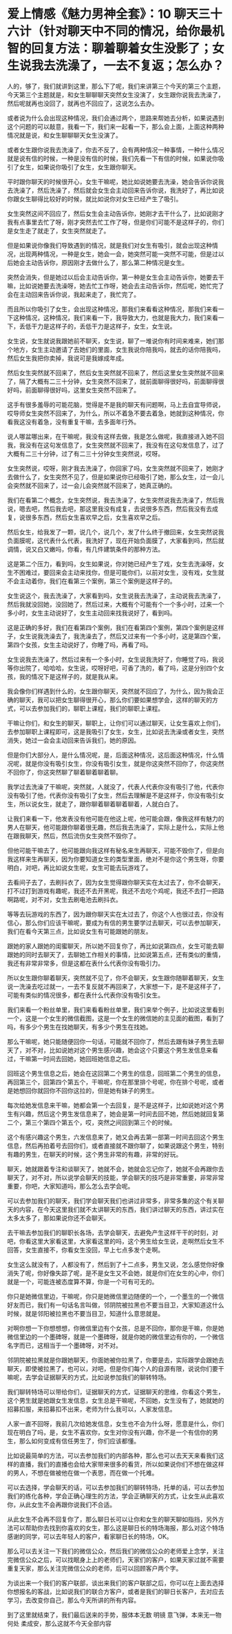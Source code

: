 # 爱上情感《魅力男神全套》：10 聊天三十六计（针对聊天中不同的情况，给你最机智的回复方法：聊着聊着女生没影了；女生说我去洗澡了，一去不复返；怎么办？

人的，够了，我们就讲到这里，那么下了呢，我们来讲第三个今天的第三个主题，今天第三个主题就是，和女生聊聊聊天突然女生没演了，女生跟你说我去洗澡了，然后呢就再也没回了，就再也不回应了，这说怎么去办。

或者说为什么会出现这种情况，我们会通过两个，思路来帮她去分析，如果说遇到这个问题的可以敲意，我看一下，我们来一起看一下，那么会上面，上面这种两种情况就是说，和女生聊聊聊天女生没演了。

或者女生跟你说我去洗澡了，你去不反了，会有两种情况一种事情，一种什么情况就是说有信的时候，一种是没有信的时候，我们先看一下有信的时候，如果说你吸引了女生，如果说你吸引了女生，女生跟你聊天。

平时跟你聊天的时候很开心，女生干嘛呢，她比如说她要去洗澡，她会告诉你说我去洗澡了，然后洗澡了，然后就会女生会主动回来告诉你说，我洗好了，再比如说你跟女生聊得比较好的时候，就比如说你对女生已经产生了吸引。

女生突然这间不回应了，然后女生会主动告诉你，她刚才去干什么了，比如说刚才我有点事里去忙了呀，刚才突然去忙工作了呀，但是你们可能不是这样子的，你们是女生走了就走了，女生突然就走了。

但是如果说你像我们导致遇到的情况，就是我们对女生有吸引，就会出现这种情况，出现两种情况，一种是女生，她会一会，她突然可能一突然不可能，但是过以后她会主动告诉你，原因刚才去做什么了，那么第二种情况是女生。

突然会消失，但是她过以后会主动告诉你，第一种是女生会主动告诉你，她要去干嘛，比如说她要去洗澡呀，她去忙工作呀，她会去主动告诉你，然后呢，她忙完了会在主动回来告诉你说，我起来走了，我忙完了。

而且所以你吸引了女生，会出现这种情况，那我们来看看这种情况，那我们来看一下这种情况，这种情况，我们来看一下，我导致大力，也就是我大力，我们来看一下，丢低干力是这样子的，丢低干力是这样子，女生，女生说。

女生说，女生就说我跟她前不聊天，女生说，聊了一堆说你有时间来难来，她们那个地方，女生主动邀请了去她们的里面，女生我说你陪我吗，就去的话你陪我吗，然后女生我把你卖掉，我说可是我嫁成年成。

然后女生突然就不回来了，然后女生突然就不回来了，然后这里女生突然就不回来了，隔了大概有二三十分钟，女生突然不回来了，就前面聊得很好吗，前面聊得很好吗，前面聊得很好吗，这里女生突然不回来了。

这手有很多羞辱的可能花脑，觉得是不是我的聊天有问题啊，马上去自宜导师说，哎导师女生突然不回来了，为什么，所以不着急不要去着急，她就到这种情况，你看我这没有着急，没有重复干嘛，去多面年行外。

说人哪盆哪出来，在干嘛呢，我没有这样去做，我是怎么做呢，我直接进入她不回我，我没有在这句发信息了，女生突然就不回来了，我没有在这句发信息了，过了大概有二三十分钟，过了有二三十分钟女生突然说，哎呀。

女生突然说，哎呀，刚才我去洗澡了，你回家了吗，女生突然就不回来了，她刚才去做什么了，女生突然不见了，但是如果说你已经吸引了她，那么女生，过一会儿会突然就不回来了，过一会儿会突然就不回来了，她真正确的。

我们在看第二个概念，女生突然说，我去洗澡了，女生突然说我去洗澡了，然后我说，嗯去吧，然后我去吧，那这里我没有成复，去说很多东西，然后我没有去成复，说很多东西，然后女生喜欢早之后，女生喜欢早之后。

然后女生，给我发了一颗，说几个，说几个，发了什么终于撤回来，女生突然说我负面膜呢，这代表什么代表，我洗好了，现在开始负面膜了，大家看到吗，然后就调情，说又白又嫩吗，你看，有几件建筑条件的那种方法。

这是第二个压力，看到吗，女生如果说，你对她已经产生了戏，女生去洗澡呀，女生不困难过，要回来会主动来找你，但是可能你们，以前对女生，没有戏，女生就不会主动着你，我们在看第三个案例，第三个案例是这样子的。

女生说这个，我去洗澡了，大家看到吗，女生说我去洗澡了，主动说我去洗澡了，然后我就没回她，没回她了，然后过来，大概有个可能有个一个多小时，过来一个多小时，女生主动说好了，女生主动回来找我说好了，看到吗。

这是正确的多好，我们在看第四个案例，我们在看第四个案例，第四个案例是这样子，女生说我洗澡去了，我洗澡去了，然后又过来有一个多小时，这是第四个案，第四个女孩，女生主动说好了，你睡了吗，再看了吗。

女生说我去洗澡了，然后过来有一个多小时，女生说我洗好了，你睡觉了吗，我说等你出院了，哈哈哈，女生说，哎呀好吧，可香了洗的，看了吗，这是分别四个女孩，我的情况下是这样子的，就是我从来。

我会像你们样遇到什么的，女生跟你聊天，突然就不回应了，为什么，因为我会正确的聊天，我可以把女生聊得很开心，那么你们要如果想学会，这样的聊天的方式，可以去参加我们的，聊职上课程，我们的聊职上课程。

干嘛让你们，和女生的聊天，聊职上，让你们可以通过聊天，让女生喜欢上你们，去参加聊职上课程即可，这是我吸引了女生，女生，比如说去洗澡或者女生，突然消失，她过一会会主动回来告诉我们，她的原因。

但是你们大部分人，是什么情况呢，是，后面这种情况，这后面这种情况，什么情况呢，就是你没有吸引女生，你没有吸引女生，就是你这突然不回你了，你这突然不回你了，你这突然聊了聊着聊着聊着聊。

我学过去洗澡了干嘛呢，突然就，人就没了，代表人代表你没有吸引了他，代表你没有吸引了他，代表你没有吸引了女生，然后去理解是不是这样子，你没有吸引女生，所以说女生，就走了，跟你聊着聊着聊着聊着，人就白白了。

让我们来看一下，他发表没有他可能在他这上呢，他可能会跟，像我这样有魅力的男人在聊天，他可能跟你聊着很无趣，然后我去洗澡了，实际上是什么，实际上他在跟我聊天，然后，然后流伤女生突然不毁你了。

但他可能干嘛去了，他可能跟向我这样有秘名来生再聊天，可能不毁你了，但是向我这样来生再聊天，因为你要知道女生的类型里面，绝对不是你这个男生呀，你要明白，对吧，再比如说女生呢，女生可能去玩游戏了。

去看间子去了，去刷抖衣了，因为女生觉得跟你聊天实在太过去了，你不会聊天，打不过打到游戏有趣呢，我还不去开黑呢，我还不去吃个鸡呢，我还不去打一把路啊路呢，对不对，女生去刷电池去刷抖衣。

等等去玩游戏的东西了，因为跟你聊天实在太过去了，你这个人也很过去，你没有信心，那么你们应该干嘛呢，要成为有信的男生要学过去聊天，可以去参加聊天，我们在看今天第三点，比如说女生有可能跟她的朋友。

跟她的家人跟她的闺蜜聊天，所以她不回复你了，再比如说第四点，女生可能去聊跟她的同时去聊天了，去聊她工作相关的事情，比如说第五点，还有类似的重情，我还有非常非常多，但是这都在表什么代表你没有吸引力。

所以女生跟你聊着聊天，突然就不见了，你不会聊天，女生跟你随聊着聊天，女生说一洗澡去吃过就一，一去不复反就不再回来了，大家想一下，是不是这样子了，可能有类似的情况很多，都在表什么代表你没有吸引女生。

我们来看一个粉丝单里，我们来看看粉丝单里，我们来举个例子，比如说这里看到一个，这是一个女生的微信截图，这是一个女生的微信她的主见面的截图，看到了吗，有多少个男生在找她聊天，有多少个男生在找她。

那么干嘛呢，她只能随便回你一句话，可能就不回你了，然后去跟有妹子男生去聊天了，对不对，比如说她对这个男生感兴趣，她会这个只要这个男生发信息来看过，干嘛第一时间去回她，她回班她信息之后。

回班这个男生信息之后，她会在这回第二个男生的信息，回班第二个男生的信息，再回第三个，回第四个第五个，干嘛呢，你在那里排个号呢，你在排个号呢，或者是她想回你就回你不回你这拉的，但是她有妹子的男生。

每次给她发信息来干嘛，她都会第一个去回复，是不是这样子，比如说她对这个男生有兴趣，然后这个男生发信息来了，她会是第一时间去回不她，然后她就回复第二个，第三个第四个第五个，哎，突然之间回到第三个的时候。

这个有感兴趣这个男生，六发信息来了，她又会再去第一部第一时间去回这个男生信息，然后再拍着号去回你们，或者直接就不跟你聊了，如果说跟这个男生，特别有趣的男生，在聊天的时候，这个男生非常的有趣，非常的好玩。

聊天，她就跟着专注和谈聊天了，她就不会，她就会忘记你了，她就不会再跟你去聊天了，对不对，所以说学会聊天的技能，学会聊天的技巧是非常重要，非常非常重要，你吧，大家知道吗，那么怎么去学会呢。

可以去参加我们的聊天，我们学会聊天我们也讲过非常多，非常多集的这个有关聊天的内容，在今天这里我们就不太讲聊天的东西，我们讲过聊天的东西，讲过实在太多太多了，那如果说你还不会聊天。

去干嘛去参加我们的聊职长各场，去学会聊天，去避免产生这样干干的时刻，对吧，你看这里大家看这里，大家看这里的吗，这个男生给女生说，走啊然后女生不回答，女生直接不，你看女生没回，早上七点多发个走啊。

女生这么就没有了，人都没有了，然后到了十二点多，男生又说，怎么感觉你好像消失了呢，你好像失踪了呢，是不是女生又不会她，就是你们在女生的心中，你们就是一个，可能连被态度算不算，你是一个可有可无的。

你只是她微信里边，干嘛呢，你只是她微信里边随便的一个，一个墨生的一个微信好友而已，我们有一句话名言叫做，邻阴院被拉黑也不要当目卫，大家知道这什么时候，就是邻阳被拉黑也不要当目卫，知道什么意思就是。

对啊你想一下你想想想，你微信里边有个女孩，总是不回你，那你是干嘛，你是她微信里边的一个墨碑呀，就是一个墨碑呀，就是你她的微信里边有你的，一个微信名字而已，这相当于一个墨碑呀，对不对。

邻阴院被拉黑就是你跟她聊天，你面她被你拉黑了，你要是去，实际跟学会跟她去聊天，即使被拉黑了，也可以，对吧，但是你们每个人的自源有限，说说你们要干嘛呢，去学会证据聊天的方式，比如说参加我们的聊转特场。

我们聊转特场可以带给你们，证据聊天的方式，证据聊天的思维，你看这个男生，这个男生就是她跟女生发信息，女生总是干嘛呢，不回她，女生没有了，她就她的招募扣服，来招募扣不出来，老师为什么我可以，人家发信息。

人家一直不回呀，我前几次给她发信息，女生也不会为什么呀，愿意是什么，你们现在明白了吗，是，女生不喜欢你，女生对你没有兴趣，你不是一个有信你的男生，那么如何变成有信任男生了，你们应该都懂。

比如说最简单的方法，可以去参加我们的内部各种，那么也可以去天天来看我们这样的直播，我们的直播也会给大家带来很多的看货，所以如果说你们不想在做这样的男人，不想在做被他在做一个表思，而在做一个托难。

可以去选择，学会聊天的话，可以去参加我们的聊转特场，托单的话，可以去参加我们的练化各种，学会正确心理生的方法，学会正确聊天的方式，让女生从此喜欢你，从此女生不会再跟你说我们不合适。

从此女生不会再不回复你了，那么聊日长可以让你和女生的聊天聊如指挡，另外方法可以帮助你去找到你喜欢的女生，那么这是聊日长的特场海报，那么对这个特场感谢的同学，可以去年轻人的客户，看家聊日长的特场，OK。

那么可以去关注一下我们的微信公众，然后我们的微信公众的老师爱上念学，关注完微信公众之后，可以找眠身上上的老师们，天家们的客户，如果天家过就不需要重复天家，那么关注完微信公众的老师，后可以回顾客户两个字。

为谈出来一个我们的客户联部，谈出来我们的客户联部之后，你可以在上面去选择你想报名的客战，比如说我们的联合方客户，或者是我们的聊日长客户，去对应去学习，去改变你自己，那么今天所讲的所有内容。

到了这里就结束了，我们最后送来的手势，服体本无数 明镜 意飞弹，本来无一物 何处 柔成安，那么这就不今天全部内容